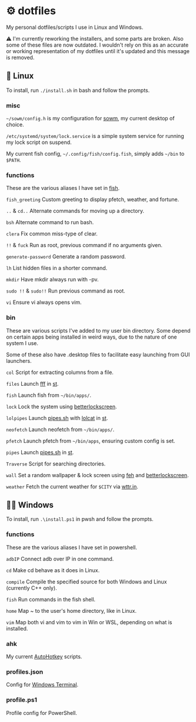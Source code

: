 # ⚙ dotfiles

My personal dotfiles/scripts I use in Linux and Windows.

⚠ I'm currently reworking the installers, and some parts are broken. Also some of these files are now outdated. I wouldn't rely on this as an accurate or working representation of my dotfiles until it's updated and this message is removed.

## 🐧 Linux

To install, run `./install.sh` in bash and follow the prompts.

### misc

`~/sowm/config.h` is my configuration for [sowm](https://github.com/dylanaraps/sowm), my current desktop of choice.

`/etc/systemd/system/lock.service` is a simple system service for running my lock script on suspend.

My current fish config, `~/.config/fish/config.fish`, simply adds `~/bin` to `$PATH`.

### functions

These are the various aliases I have set in [fish](https://fishshell.com/).

`fish_greeting` Custom greeting to display pfetch, weather, and fortune.

`..` & `cd..` Alternate commands for moving up a directory.

`bsh` Alternate command to run bash.

`clera` Fix common miss-type of clear.

`!!` & `fuck` Run as root, previous command if no arguments given.

`generate-password` Generate a random password.

`lh` List hidden files in a shorter command.

`mkdir` Have mkdir always run with -pv.

`sudo !!` & `sudo!!` Run previous command as root.

`vi` Ensure vi always opens vim.

### bin

These are various scripts I've added to my user bin directory. Some depend on certain apps being installed in weird ways, due to the nature of one system I use.

Some of these also have .desktop files to facilitate easy launching from GUI launchers.

`col` Script for extracting columns from a file.

`files` Launch [fff](https://github.com/dylanaraps/fff) in [st](https://st.suckless.org/).

`fish` Launch fish from `~/bin/apps/`.

`lock` Lock the system using [betterlockscreen](https://github.com/pavanjadhaw/betterlockscreen).

`lolpipes` Launch [pipes.sh](https://github.com/pipeseroni/pipes.sh) with [lolcat](https://github.com/busyloop/lolcat) in [st](https://st.suckless.org/).

`neofetch` Launch neofetch from `~/bin/apps/`.

`pfetch` Launch pfetch from `~/bin/apps`, ensuring custom config is set.

`pipes` Launch [pipes.sh](https://github.com/pipeseroni/pipes.sh) in [st](https://st.suckless.org/).

`Traverse` Script for searching directories.

`wall` Set a random wallpaper & lock screen using [feh](https://feh.finalrewind.org/) and [betterlockscreen](https://github.com/pavanjadhaw/betterlockscreen).

`weather` Fetch the current weather for `$CITY` via [wttr.in](https://github.com/chubin/wttr.in).

## 🐱‍💻 Windows

To install, run `.\install.ps1` in pwsh and follow the prompts.

### functions

These are the various aliases I have set in powershell.

`adbIP` Connect adb over IP in one command.

`cd` Make cd behave as it does in Linux.

`compile` Compile the specified source for both Windows and Linux (currently C++ only).

`fish` Run commands in the fish shell.

`home` Map ~ to the user's home directory, like in Linux.

`vim` Map both vi and vim to vim in Win or WSL, depending on what is installed.

### ahk

My current [AutoHotkey](https://www.autohotkey.com) scripts.

### profiles.json

Config for [Windows Terminal](https://github.com/Microsoft/Terminal).

### profile.ps1

Profile config for PowerShell.
